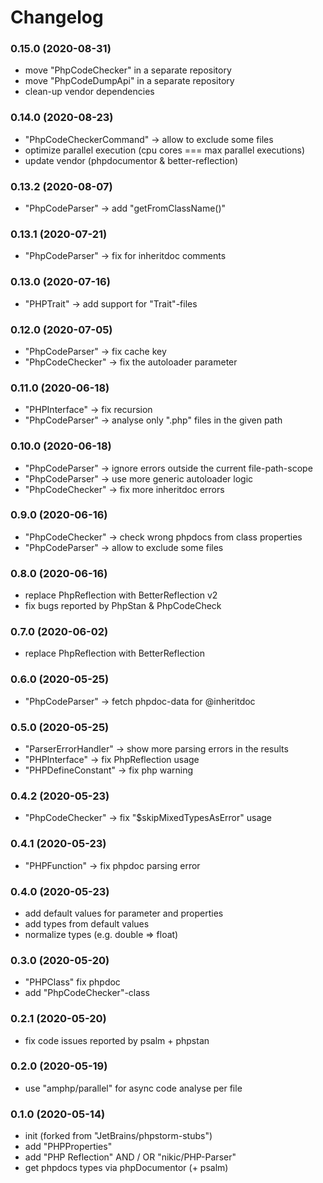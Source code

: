# Changelog

### 0.15.0 (2020-08-31)

- move "PhpCodeChecker" in a separate repository
- move "PhpCodeDumpApi" in a separate repository
- clean-up vendor dependencies

### 0.14.0 (2020-08-23)

- "PhpCodeCheckerCommand" -> allow to exclude some files
- optimize parallel execution (cpu cores === max parallel executions)
- update vendor (phpdocumentor & better-reflection)

### 0.13.2 (2020-08-07)

- "PhpCodeParser" -> add "getFromClassName()"

### 0.13.1 (2020-07-21)

- "PhpCodeParser" -> fix for inheritdoc comments

### 0.13.0 (2020-07-16)

- "PHPTrait" -> add support for "Trait"-files

### 0.12.0 (2020-07-05)

- "PhpCodeParser" -> fix cache key
- "PhpCodeChecker" -> fix the autoloader parameter

### 0.11.0 (2020-06-18)

- "PHPInterface" -> fix recursion
- "PhpCodeParser" -> analyse only ".php" files in the given path

### 0.10.0 (2020-06-18)

- "PhpCodeParser" -> ignore errors outside the current file-path-scope
- "PhpCodeParser" -> use more generic autoloader logic
- "PhpCodeChecker" -> fix more inheritdoc errors

### 0.9.0 (2020-06-16) 

- "PhpCodeChecker" -> check wrong phpdocs from class properties
- "PhpCodeParser" -> allow to exclude some files

### 0.8.0 (2020-06-16)

- replace PhpReflection with BetterReflection v2
- fix bugs reported by PhpStan & PhpCodeCheck

### 0.7.0 (2020-06-02)

- replace PhpReflection with BetterReflection

### 0.6.0 (2020-05-25)

- "PhpCodeParser" -> fetch phpdoc-data for @inheritdoc

### 0.5.0 (2020-05-25)

- "ParserErrorHandler" -> show more parsing errors in the results
- "PHPInterface" -> fix PhpReflection usage
- "PHPDefineConstant" -> fix php warning

### 0.4.2 (2020-05-23)

- "PhpCodeChecker" -> fix "$skipMixedTypesAsError" usage 

### 0.4.1 (2020-05-23)

- "PHPFunction" -> fix phpdoc parsing error

### 0.4.0 (2020-05-23)

- add default values for parameter and properties
- add types from default values
- normalize types (e.g. double => float)

### 0.3.0 (2020-05-20)

- "PHPClass" fix phpdoc
- add "PhpCodeChecker"-class

### 0.2.1 (2020-05-20)

- fix code issues reported by psalm + phpstan

### 0.2.0 (2020-05-19)

- use "amphp/parallel" for async code analyse per file

### 0.1.0 (2020-05-14)

- init (forked from "JetBrains/phpstorm-stubs")
- add "PHPProperties"
- add "PHP Reflection" AND / OR "nikic/PHP-Parser"
- get phpdocs types via phpDocumentor (+ psalm)
